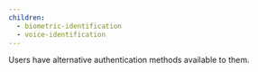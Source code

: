 ```yaml
---
children:
  - biometric-identification
  - voice-identification
---
```


Users have alternative authentication methods available to them.